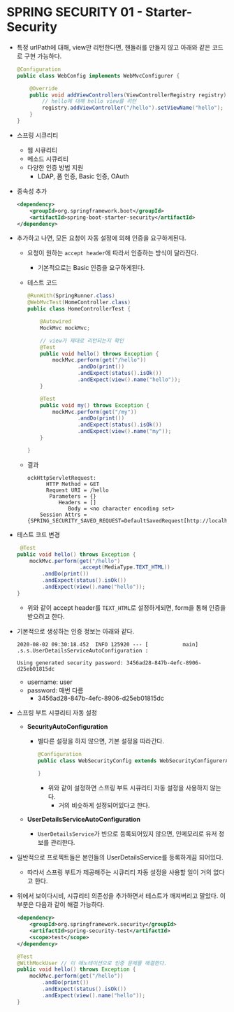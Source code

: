 # SPRING SECURITY 01 - Starter-Security

* 특정 urlPath에 대해, view만 리턴한다면, 핸들러를 만들지 않고 아래와 같은 코드로 구현 가능하다.

  ```java
  @Configuration
  public class WebConfig implements WebMvcConfigurer {
  
      @Override
      public void addViewControllers(ViewControllerRegistry registry) {
          // hello에 대해 hello view를 리턴
          registry.addViewController("/hello").setViewName("hello");
      }
  }
  ```

* 스프링 시큐리티

  * 웹 시큐리티
  * 메소드 시큐리티
  * 다양한 인증 방법 지원
    * LDAP, 폼 인증, Basic 인증, OAuth

* 종속성 추가

  ```xml
  <dependency>
      <groupId>org.springframework.boot</groupId>
      <artifactId>spring-boot-starter-security</artifactId>
  </dependency>
  ```

* 추가하고 나면, 모든 요청이 자동 설정에 의해 인증을 요구하게된다.

  * 요청이 원하는 `accept header`에 따라서 인증하는 방식이 달라진다.

    * 기본적으로는 Basic 인증을 요구하게된다.

  * 테스트 코드

    ```java
    @RunWith(SpringRunner.class)
    @WebMvcTest(HomeController.class)
    public class HomeControllerTest {
    
        @Autowired
        MockMvc mockMvc;
    
        // view가 제대로 리턴되는지 확인
        @Test
        public void hello() throws Exception {
            mockMvc.perform(get("/hello"))
                    .andDo(print())
                    .andExpect(status().isOk())
                    .andExpect(view().name("hello"));
        }
    
        @Test
        public void my() throws Exception {
            mockMvc.perform(get("/my"))
                    .andDo(print())
                    .andExpect(status().isOk())
                    .andExpect(view().name("my"));
        }
    
    }
    ```

  * 결과

    ```
    ockHttpServletRequest:
          HTTP Method = GET
          Request URI = /hello
           Parameters = {}
              Headers = []
                 Body = <no character encoding set>
        Session Attrs = {SPRING_SECURITY_SAVED_REQUEST=DefaultSavedRequest[http://localhost/hello]}
    ```

* 테스트 코드 변경

  ```java
   @Test
  public void hello() throws Exception {
      mockMvc.perform(get("/hello")
                      .accept(MediaType.TEXT_HTML))
          .andDo(print())
          .andExpect(status().isOk())
          .andExpect(view().name("hello"));
  }
  ```

  * 위와 같이 accept header를 `TEXT_HTML`로 설정하게되면, form을 통해 인증을 받으려고 한다.

* 기본적으로 생성하는 인증 정보는 아래와 같다.

  ```
  2020-08-02 09:30:18.452  INFO 125920 --- [           main] .s.s.UserDetailsServiceAutoConfiguration : 
  
  Using generated security password: 3456ad28-847b-4efc-8906-d25eb01815dc
  ```

  * username: user
  * password: 매번 다름
    * 3456ad28-847b-4efc-8906-d25eb01815dc

* 스프링 부트 시큐리티 자동 설정

  * **SecurityAutoConfiguration**

    * 별다른 설정을 하지 않으면, 기본 설정을 따라간다.

      ```java
      @Configuration
      public class WebSecurityConfig extends WebSecurityConfigurerAdapter {
          
      }
      ```

      * 위와 같이 설정하면 스프링 부트 시큐리티 자동 설정을 사용하지 않는다.
        * 거의 비슷하게 설정되어있다고 한다.

  * **UserDetailsServiceAutoConfiguration**

    * `UserDetailsService`가 빈으로 등록되어있지 않으면, 인메모리로 유저 정보를 관리한다.

* 일반적으로 프로젝트들은 본인들의 UserDetailsService를 등록하게끔 되어있다.

  * 따라서 스프링 부트가 제공해주는 시큐리티 자동 설정을 사용할 일이 거의 없다고 한다.

* 위에서 보이다시비, 시큐리티 의존성을 추가하면서 테스트가 깨져버리고 말았다. 이 부분은 다음과 같이 해결 가능하다.

  ```xml
  <dependency>
      <groupId>org.springframework.security</groupId>
      <artifactId>spring-security-test</artifactId>
      <scope>test</scope>
  </dependency>
  ```

  ```java
  @Test
  @WithMockUser // 이 애노테이션으로 인증 문제를 해결한다.
  public void hello() throws Exception {
      mockMvc.perform(get("/hello"))
          .andDo(print())
          .andExpect(status().isOk())
          .andExpect(view().name("hello"));
  }
  ```

  

  